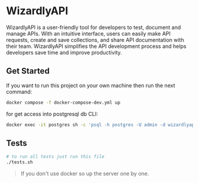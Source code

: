 # WizardlyAPI

WizardlyAPI is a user-friendly tool for developers to test, document and manage APIs. With an intuitive interface, users can easily make API requests, create and save collections, and share API documentation with their team. WizardlyAPI simplifies the API development process and helps developers save time and improve productivity.

## Get Started

If you want to run this project on your own machine then run the next command:

```bash
docker compose -f docker-compose-dev.yml up
```

for get access into postgresql db CLI:

```bash
docker exec -it postgres sh -c 'psql -h postgres -U admin -d wizardlyapi'
```

## Tests

```bash
# to run all tests just run this file
./tests.sh
```

> If you don't use docker so up the server one by one.
